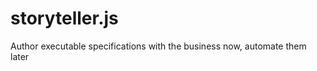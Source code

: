 storyteller.js
==============

Author executable specifications with the business now, automate them later
